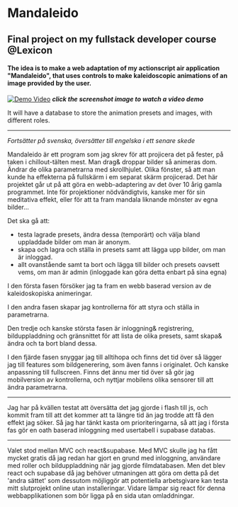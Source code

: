 # Mandaleido
## Final project on my fullstack developer course @Lexicon
#### The idea is to make a web adaptation of my actionscript air application "Mandaleido", that uses controls to make kaleidoscopic animations of an image provided by the user.

[![Demo Video](https://github.com/user-attachments/assets/812290e0-21d6-4cd2-b45c-db57f3729182)](https://www.youtube.com/watch?v=V7Cxf1Wduok)
**_click the screenshot image to watch a video demo_**

It will have a database to store the animation presets and images, with different roles.

---

_Fortsätter på svenska, översätter till engelska i ett senare skede_

Mandaleido är ett program som jag skrev för att projicera det på fester, på taken i chillout-tälten mest. Man drag& droppar bilder så animeras dom. Ändrar de olika parametrarna med skrollhjulet. Olika fönster, så att man kunde ha effekterna på fullskärm i em separat skärm projicerad.
Det här projektet går ut på att göra en webb-adaptering av det över 10 årig gamla programmet. Inte för projektioner nödvändigtvis, kanske mer för sin meditativa effekt, eller för att ta fram mandala liknande mönster av egna bilder...

Det ska gå att:
- testa lagrade presets, ändra dessa (temporärt) och välja bland uppladdade bilder om man är anonym. 
- skapa och lagra och ställa in presets samt att lägga upp bilder, om man är inloggad.
- allt ovanstående samt ta bort och lägga till bilder och presets oavsett vems, om man är admin (inloggade kan göra detta enbart på sina egna)

I den första fasen försöker jag ta fram en webb baserad version av de kaleidoskopiska animeringar. 

I den andra fasen skapar jag kontrollerna för att styra och ställa in parametrarna.

Den tredje och kanske största fasen är inloggning& registrering, bilduppladdning och gränsnittet för att lista de olika presets, samt skapa& ändra och ta bort bland dessa.

I den fjärde fasen snyggar jag till alltihopa och finns det tid över så lägger jag till features som bildgenerering, som även fanns i originalet. Och kanske anpassning till fullscreen.
Finns det ännu mer tid över så gör jag mobilversion av kontrollerna, och nyttjar mobilens olika sensorer till att ändra parametrarna.

----

Jag har på kvällen testat att översätta det jag gjorde i flash till js, och kommit fram till att det kommer att ta längre tid än jag trodde att få den effekt jag söker. Så jag har tänkt kasta om prioriteringarna, så att jag i första fas gör en oath baserad inloggning med usertabell i supabase databas.

---

Valet stod mellan MVC och react&supabase. Med MVC skulle jag ha fått mycket gratis då jag redan har gjort en grund med inloggning, användare med roller och bilduppladdning när jag gjorde filmdatabasen. Men det blev react och supabase då jag behöver utmaningen att göra om detta på det 'andra sättet' som dessutom möjliggör att potentiella arbetsgivare kan testa mitt slutprojekt online utan installeringar. Vidare lämpar sig react för denna webbapplikationen som bör ligga på en sida utan omladdningar.
